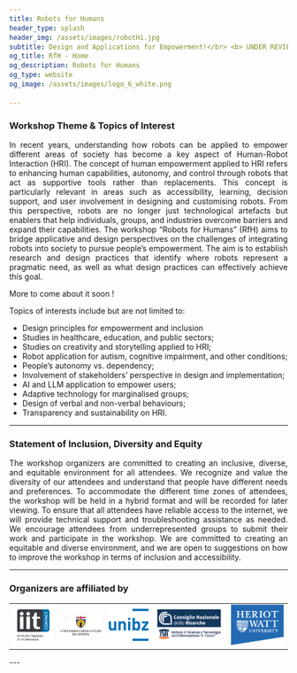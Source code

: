 ```yaml
---
title: Robots for Humans
header_type: splash
header_img: /assets/images/robotHi.jpg
subtitle: Design and Applications for Empowerment!</br> <b> UNDER REVIEW to be held in RO-MAN 2025 August 25-29, 2025 / Eindhoven, The Netherlands </b>
og_title: RfH - Home
og_description: Robots for Humans
og_type: website
og_image: /assets/images/logo_6_white.png

---
```


### Workshop Theme & Topics of Interest

<p style="text-align: justify;">
In recent years, understanding how robots can be applied to empower different areas of society has become a key aspect of Human-Robot Interaction (HRI). The concept of human empowerment applied to HRI refers to enhancing human capabilities, autonomy, and control through robots that act as supportive tools rather than replacements. This concept is particularly relevant in areas such as accessibility, learning, decision support, and user involvement in designing and customising robots. From this perspective, robots are no longer just technological artefacts but enablers that help individuals, groups, and industries overcome barriers and expand their capabilities. The workshop “Robots for Humans” (RfH) aims to bridge applicative and design perspectives on the challenges of integrating robots into society to pursue people’s empowerment. The aim is to establish research and design practices that identify where robots represent a pragmatic need, as well as what design practices can effectively achieve this goal.  
</p>

<p style="text-align: justify;">
More to come about it soon !
</p>


Topics of interests include but are not limited to:
* Design principles for empowerment and inclusion
* Studies in healthcare, education, and public sectors; 
* Studies on creativity and storytelling applied to HRI; 
* Robot application for autism, cognitive impairment, and other conditions; 
* People’s autonomy vs. dependency; 
* Involvement of stakeholders’ perspective in design and implementation; 
* AI and LLM application to empower users; 
* Adaptive technology for marginalised groups; 
* Design of verbal and non-verbal behaviours; 
* Transparency and sustainability on HRI. 

---

### Statement of Inclusion, Diversity and Equity

<p style="text-align: justify;">
The workshop organizers are committed to creating an inclusive, diverse, and equitable environment for all attendees. We recognize and value the diversity of our attendees and understand that people have different needs and preferences. To accommodate the different time zones of attendees, the workshop will be held in a hybrid format and will be recorded for later viewing. To ensure that all attendees have reliable access to the internet, we will provide technical support and troubleshooting assistance as needed. We encourage attendees from underrepresented groups to submit their work and participate in the workshop. We are committed to creating an equitable and diverse environment, and we are open to suggestions on how to improve the workshop in terms of inclusion and accessibility.
</p>


---

### Organizers are affiliated by

<table>
  <tr>
    <td> <img  src="assets/images/logo_contact.png" alt="contact" width="300"/> </td>
    <td> <img  src="assets/images/logo_unige.png" alt="unige" width="300"/> </td>
    <td> <img  src="assets/images/logo_unibo.svg" alt="unibo" width="300"/> </td>
    <td> <img  src="assets/images/logo_ISTI2.png" alt="unipi" width="500"/> </td>
    <td> <img  src="assets/images/logo_HWU.png" alt="hwu" width="400"/> </td>
  </tr>
</table>
---